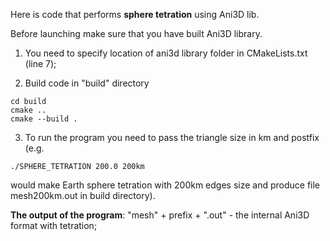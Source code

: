 Here is code that performs **sphere tetration** using Ani3D lib. 

Before launching make sure that you have built Ani3D library.

1) You need to specify location of ani3d library folder in CMakeLists.txt (line 7);

3) Build code in "build" directory
``` 
cd build
cmake ..
cmake --build .
```
3) To run the program you need to pass the triangle size in km and postfix (e.g.
```
./SPHERE_TETRATION 200.0 200km
``` 
would make Earth sphere tetration with 200km edges size and produce file mesh200km.out in build directory). 

**The output of the program**:
"mesh" + prefix + ".out"  - the internal Ani3D format with tetration;

